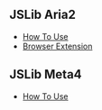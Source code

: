 ## JSLib Aria2

- [How To Use](/readme/aria2.md)
- [Browser Extension](//github.com/jc3213/download_with_aria2)

## JSLib Meta4

- [How To Use](/readme/meta4.md)
